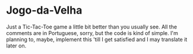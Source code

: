# Jogo-da-Velha
Just a Tic-Tac-Toe game a little bit better than you usually see.
All the comments are in Portuguese, sorry, but the code is kind of simple.
I'm planning to, maybe, implement this 'till I get satisfied and I may translate it later on.
